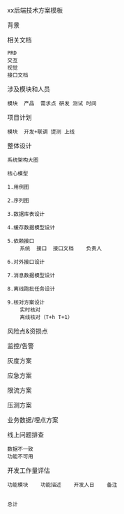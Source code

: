 xx后端技术方案模板

背景

相关文档

    PRD
    交互
    视觉
    接口文档

涉及模块和人员

    模块	产品	需求点 研发 测试 时间

项目计划

    模块	开发+联调 提测 上线

整体设计

    系统架构大图

    核心模型

    1.用例图
    
    2.序列图
    
    3.数据库表设计
    
    4.缓存数据模型设计
    
    5.依赖接口
        系统	接口	接口文档	负责人

    6.对外接口设计

    7.消息数据模型设计
    
    8.离线跑批任务设计

    9.核对方案设计
        实时核对
        离线核对（T+h T+1）

风险点&资损点

监控/告警

灰度方案

应急方案

限流方案

压测方案

业务数据/埋点方案

线上问题排查

    数据不一致
    功能不可用

开发工作量评估

    功能模块	功能描述	开发人日	备注


    总计			